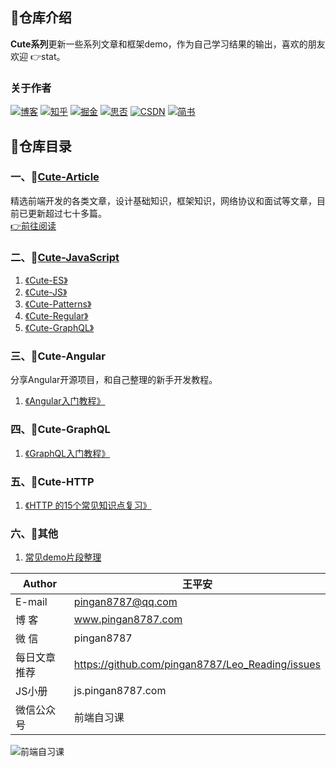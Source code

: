 ## 💌仓库介绍
**Cute系列**更新一些系列文章和框架demo，作为自己学习结果的输出，喜欢的朋友欢迎 👉stat。  

### 关于作者
[![博客](http://images.pingan8787.com/icon_my1.png)](http://www.pingan8787.com)
[![知乎](http://images.pingan8787.com/icon_zhihu1.png)](https://zhuanlan.zhihu.com/cute-javascript)
[![掘金](http://images.pingan8787.com/icon_juejin2.png)](https://juejin.im/user/586fc337a22b9d0058807d53/posts)
[![思否](http://images.pingan8787.com/icon_sf1.png)](https://segmentfault.com/blog/pingan8787)
[![CSDN](http://images.pingan8787.com/icon_csdn1.png)](https://blog.csdn.net/qq_36380426)
[![简书](http://images.pingan8787.com/icon_jianshu1.png)](https://www.jianshu.com/u/2ec5d94afd60)


## 💌仓库目录
### 一、📜[Cute-Article](https://github.com/pingan8787/Leo-JavaScript/tree/master/Cute-Article)
精选前端开发的各类文章，设计基础知识，框架知识，网络协议和面试等文章，目前已更新超过七十多篇。    
[👉前往阅读](https://github.com/pingan8787/Leo-JavaScript/blob/master/Cute-Article/)

### 二、📜[Cute-JavaScript](https://github.com/pingan8787/Leo-JavaScript/tree/master/Cute-JavaScript)
1. [《Cute-ES》](https://github.com/pingan8787/Leo-JavaScript/blob/master/Cute-JavaScript/Cute-ES/)
2. [《Cute-JS》](https://github.com/pingan8787/Leo-JavaScript/blob/master/Cute-JavaScript/Cute-JS/)
3. [《Cute-Patterns》](https://github.com/pingan8787/Leo-JavaScript/blob/master/Cute-JavaScript/Cute-Patterns/)
4. [《Cute-Regular》](https://github.com/pingan8787/Leo-JavaScript/blob/master/Cute-JavaScript/Cute-Regular/)
5. [《Cute-GraphQL》](https://github.com/pingan8787/Leo-JavaScript/blob/master/Cute-GraphQL/README.md)

### 三、📜Cute-Angular

分享Angular开源项目，和自己整理的新手开发教程。  
1. [《Angular入门教程》](https://github.com/pingan8787/Leo-JavaScript/blob/master/Cute-Angular/)  

### 四、📜Cute-GraphQL
1. [《GraphQL入门教程》](https://github.com/pingan8787/Leo-JavaScript/blob/master/Cute-GraphQL/README.md)

### 五、📜Cute-HTTP

1. [《HTTP 的15个常见知识点复习》](https://github.com/pingan8787/Leo-JavaScript/blob/master/Cute-HTTP/)  

### 六、📜其他
1. [常见demo片段整理](https://github.com/pingan8787/Leo-JavaScript/blob/master/demo片段/)  

|Author|王平安|
|---|---|
|E-mail|pingan8787@qq.com|
|博  客|www.pingan8787.com|
|微  信|pingan8787|
|每日文章推荐|https://github.com/pingan8787/Leo_Reading/issues|
|JS小册|js.pingan8787.com|
|微信公众号|前端自习课|


![前端自习课](https://user-gold-cdn.xitu.io/2019/2/16/168f49f0238191ca?w=1078&h=647&f=png&s=282515)